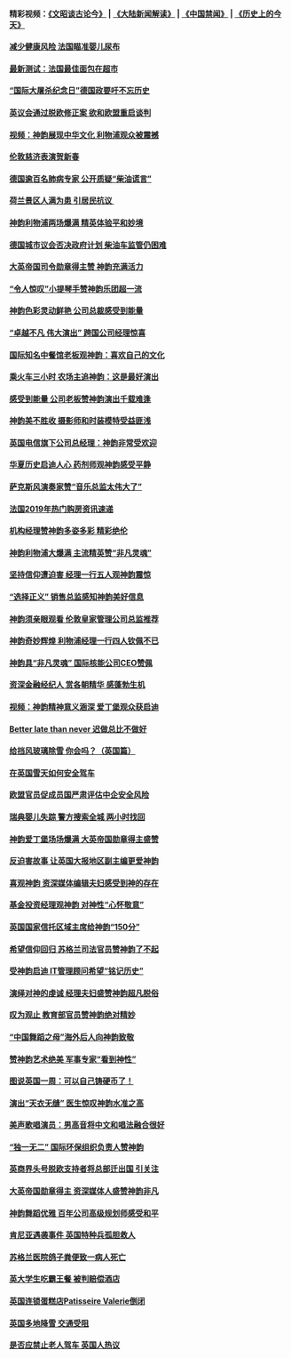 #### 精彩视频：[《文昭谈古论今》](https://github.com/gfw-breaker/wenzhao) | [《大陆新闻解读》](https://github.com/gfw-breaker/ntdtv-comedy) | [《中国禁闻》](https://github.com/gfw-breaker/ntdtv-news) | [《历史上的今天》](https://github.com/gfw-breaker/today-in-history) 

#### [减少健康风险 法国瞄准婴儿尿布](../pages/nsc974/n11012630.md?t=01310330) 

#### [最新测试：法国最佳面包在超市](../pages/nsc974/n11012842.md?t=01310330) 

#### [“国际大屠杀纪念日”德国政要吁不忘历史](../pages/nsc974/n11012513.md?t=01310330) 

#### [英议会通过脱欧修正案 欲和欧盟重启谈判](../pages/nsc974/n11011622.md?t=01310330) 

#### [视频：神韵展现中华文化 利物浦观众被震撼](../pages/nsc974/n11011005.md?t=01310330) 

#### [伦敦慈济表演贺新春](../pages/nsc974/n11011139.md?t=01310330) 

#### [德国逾百名肺病专家 公开质疑“柴油谎言”](../pages/nsc974/n11010325.md?t=01310330) 

#### [荷兰景区人满为患 引居民抗议 ](../pages/nsc974/n11010747.md?t=01310330) 

#### [神韵利物浦两场爆满 精英体验平和妙境](../pages/nsc974/n11010417.md?t=01310330) 

#### [德国城市议会否决政府计划 柴油车监管仍困难](../pages/nsc974/n11010716.md?t=01310330) 

#### [大英帝国司令勋章得主赞 神韵充满活力](../pages/nsc974/n11009434.md?t=01310330) 

#### [“令人惊叹”小提琴手赞神韵乐团超一流](../pages/nsc974/n11009535.md?t=01310330) 

#### [神韵色彩灵动鲜艳 公司总裁感受到能量](../pages/nsc974/n11009391.md?t=01310330) 

#### [“卓越不凡 伟大演出” 跨国公司经理惊喜](../pages/nsc974/n11009359.md?t=01310330) 

#### [国际知名中餐馆老板观神韵：喜欢自己的文化](../pages/nsc974/n11009314.md?t=01310330) 

#### [乘火车三小时 农场主追神韵：这是最好演出](../pages/nsc974/n11009299.md?t=01310330) 

#### [感受到能量 公司老板赞神韵演出千载难逢](../pages/nsc974/n11009226.md?t=01310330) 

#### [神韵美不胜收 摄影师和时装模特受益匪浅](../pages/nsc974/n11009171.md?t=01310330) 

#### [英国电信旗下公司总经理：神韵非常受欢迎](../pages/nsc974/n11008992.md?t=01310330) 

#### [华夏历史启迪人心 药剂师观神韵感受平静](../pages/nsc974/n11007232.md?t=01310330) 

#### [萨克斯风演奏家赞“音乐总监太伟大了”](../pages/nsc974/n11007174.md?t=01310330) 

#### [法国2019年热门购房资讯速递](../pages/nsc974/n10947033.md?t=01310330) 

#### [机构经理赞神韵多姿多彩 精彩绝伦](../pages/nsc974/n11006484.md?t=01310330) 

#### [神韵利物浦大爆满 主流精英赞“非凡灵魂”](../pages/nsc974/n11006697.md?t=01310330) 

#### [坚持信仰遭迫害 经理一行五人观神韵震惊](../pages/nsc974/n11006523.md?t=01310330) 

#### [“选择正义” 销售总监感知神韵美好信息](../pages/nsc974/n11006437.md?t=01310330) 

#### [神韵须亲眼观看 伦敦皇家管理公司总监推荐](../pages/nsc974/n11006402.md?t=01310330) 

#### [神韵奇妙辉煌 利物浦经理一行四人钦佩不已](../pages/nsc974/n11006397.md?t=01310330) 

#### [神韵具“非凡灵魂” 国际核能公司CEO赞佩](../pages/nsc974/n11006353.md?t=01310330) 

#### [资深金融经纪人 赏各朝精华 感蓬勃生机](../pages/nsc974/n11006347.md?t=01310330) 

#### [视频：神韵精神意义涵深 爱丁堡观众获启迪](../pages/nsc974/n11004622.md?t=01310330) 

#### [Better late than never 迟做总比不做好](../pages/nsc974/n11004768.md?t=01310330) 

#### [给挡风玻璃除雪 你会吗？（英国篇）](../pages/nsc974/n11004765.md?t=01310330) 

#### [在英国雪天如何安全驾车](../pages/nsc974/n11004758.md?t=01310330) 

#### [欧盟官员促成员国严肃评估中企安全风险](../pages/nsc974/n11004719.md?t=01310330) 

#### [瑞典婴儿失踪 警方搜索全城 两小时找回](../pages/nsc974/n11004065.md?t=01310330) 

#### [神韵爱丁堡场场爆满 大英帝国勋章得主盛赞](../pages/nsc974/n11003114.md?t=01310330) 

#### [反迫害故事 让英国大报地区副主编更爱神韵](../pages/nsc974/n11003184.md?t=01310330) 

#### [喜观神韵 资深媒体编辑夫妇感受到神的存在](../pages/nsc974/n11003116.md?t=01310330) 

#### [基金投资经理观神韵 对神性“心怀敬意”](../pages/nsc974/n11003069.md?t=01310330) 

#### [英国国家信托区域主席给神韵“150分”](../pages/nsc974/n11003048.md?t=01310330) 

#### [希望信仰回归 苏格兰司法官员赞神韵了不起](../pages/nsc974/n11003060.md?t=01310330) 

#### [受神韵启迪 IT管理顾问希望“铭记历史”](../pages/nsc974/n11003055.md?t=01310330) 

#### [演绎对神的虔诚 经理夫妇盛赞神韵超凡脱俗](../pages/nsc974/n11003014.md?t=01310330) 

#### [叹为观止 教育部官员赞神韵绝对精妙](../pages/nsc974/n11003000.md?t=01310330) 

#### [“中国舞蹈之母”海外后人向神韵致敬](../pages/nsc974/n11002983.md?t=01310330) 

#### [赞神韵艺术绝美 军事专家“看到神性”](../pages/nsc974/n11002960.md?t=01310330) 

#### [图说英国一周：可以自己铸硬币了！](../pages/nsc974/n11002835.md?t=01310330) 

#### [演出“天衣无缝” 医生惊叹神韵水准之高](../pages/nsc974/n11002806.md?t=01310330) 

#### [美声歌唱演员：男高音将中文和唱法融合很好](../pages/nsc974/n11002784.md?t=01310330) 

#### [“独一无二” 国际环保组织负责人赞神韵](../pages/nsc974/n11002679.md?t=01310330) 

#### [英商界头号脱欧支持者将总部迁出国 引关注](../pages/nsc974/n11002435.md?t=01310330) 

#### [大英帝国勋章得主 资深媒体人盛赞神韵非凡](../pages/nsc974/n11002544.md?t=01310330) 

#### [神韵舞蹈优雅 百年公司高级规划师感受和平](../pages/nsc974/n11002532.md?t=01310330) 

#### [肯尼亚遇袭事件 英国特种兵孤胆救人](../pages/nsc974/n11002522.md?t=01310330) 

#### [苏格兰医院鸽子粪便致一病人死亡](../pages/nsc974/n11002503.md?t=01310330) 

#### [英大学生吃霸王餐 被判赔偿酒店](../pages/nsc974/n11002494.md?t=01310330) 

#### [英国连锁蛋糕店Patisseire Valerie倒闭](../pages/nsc974/n11002478.md?t=01310330) 

#### [英国多地降雪 交通受阻](../pages/nsc974/n11002473.md?t=01310330) 

#### [是否应禁止老人驾车 英国人热议](../pages/nsc974/n11002456.md?t=01310330) 

